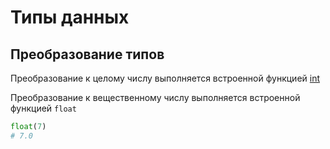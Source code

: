 # Типы данных

## Преобразование типов

Преобразование к целому числу выполняется встроенной функцией [int](../built-in_functions/INT.md)

Преобразование к вещественному числу выполняется встроенной функцией `float`

```python
float(7)
# 7.0
```
